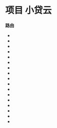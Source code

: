 <!--
 * @Author: your name
 * @Date: 2021-11-29 14:26:57
 * @LastEditTime: 2021-11-29 15:30:39
 * @LastEditors: Please set LastEditors
 * @Description: 打开koroFileHeader查看配置 进行设置: https://github.com/OBKoro1/koro1FileHeader/wiki/%E9%85%8D%E7%BD%AE
 * @FilePath: \Front-end development learning\document\notes\study notes\sunyard\小贷云.md
-->

# 项目 小贷云

**路由**

-
-
-
-
-
-
-
-
-
-
-
-
-
-
-
-
-
